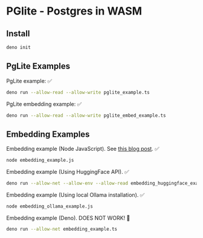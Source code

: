 # PGlite - Postgres in WASM

## Install

```bash
deno init
```

## PgLite Examples

PgLite example: ✅

```bash
deno run --allow-read --allow-write pglite_example.ts
```

PgLite embedding example: ✅

```bash
deno run --allow-read --allow-write pglite_embed_example.ts
```

## Embedding Examples


Embedding example (Node JavaScript). See [this blog post](https://www.datastax.com/blog/how-to-create-vector-embeddings-in-node-js).  ✅

```bash
node embedding_example.js
```

Embedding example (Using HuggingFace API). ✅

```bash
deno run --allow-net --allow-env --allow-read embedding_huggingface_example.ts
```

Embedding example (Using local Ollama installation). ✅

```bash
node embedding_ollama_example.js
```

Embedding example (Deno). DOES NOT WORK! 🚫

```bash
deno run --allow-net embedding_example.ts
```

